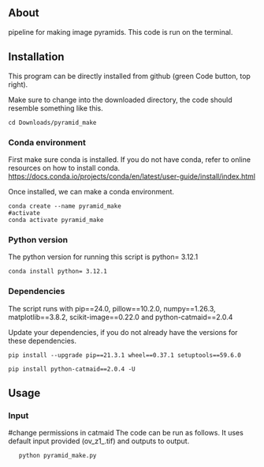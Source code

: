 
## About
pipeline for making image pyramids.
This code is run on the terminal.

## Installation
This program can be directly installed from github (green Code button, top right).

Make sure to change into the downloaded directory, the code should resemble something like this.

```bash=
cd Downloads/pyramid_make
```

### Conda environment
First make sure conda is installed. If you do not have conda, refer to online resources on how to install conda.
https://docs.conda.io/projects/conda/en/latest/user-guide/install/index.html

Once installed, we can make a conda environment.

```bash=
conda create --name pyramid_make
#activate
conda activate pyramid_make
```

### Python version
The python version for running this script is python= 3.12.1 
```bash=
conda install python= 3.12.1 
```

### Dependencies
The script runs with pip\==24.0, pillow\==10.2.0, numpy\==1.26.3, matplotlib\==3.8.2, scikit-image\==0.22.0 and python-catmaid==2.0.4

Update your dependencies, if you do not already have the versions for these dependencies.

```bash=
pip install --upgrade pip==21.3.1 wheel==0.37.1 setuptools==59.6.0

pip install python-catmaid==2.0.4 -U
```

## Usage
### Input
#change permissions in catmaid
The code can be run as follows. It uses default input provided (ov_z1_.tif) and outputs to output.
```bash=
   python pyramid_make.py
```

